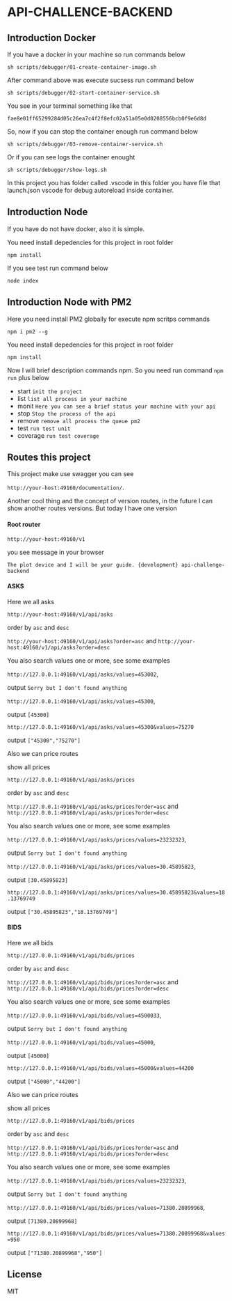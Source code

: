 # API-CHALLENCE-BACKEND

## Introduction Docker

If you have a docker in your machine so run commands below

`sh scripts/debugger/01-create-container-image.sh`

After command above was execute sucsess run command below

`sh scripts/debugger/02-start-container-service.sh`

You see in your terminal something like that

`fae8e01ff65299284d05c26ea7c4f2f8efc02a51a05e0d0208556bcb0f9e6d8d`

So, now if you can stop the container enough run command below

`sh scripts/debugger/03-remove-container-service.sh`

Or if you can see logs the container enought

`sh scripts/debugger/show-logs.sh`

In this project you has folder called .vscode in this folder you have file that launch.json vscode for debug autoreload inside container.

## Introduction Node

If you have do not have docker, also it is simple.

You need install depedencies for this project in root folder

`npm install`

If you see test run command below

`node index`

## Introduction Node with PM2

Here you need install PM2 globally for execute npm scritps commands

`npm i pm2 --g`

You need install depedencies for this project in root folder

`npm install`

Now I will brief description commands npm. So you need run command `npm run` plus below

* start `init the project`
* list `list all process in your machine`
* monit `Here you can see a brief status your machine with your api`
* stop `Stop the process of the api`
* remove `remove all process the queue pm2`
* test `run test unit`
* coverage `run test coverage`

## Routes this project

This project make use swagger you can see

`http://your-host:49160/documentation/`.

Another cool thing and the concept of version routes, in the future I can show another routes versions. But today I have one version

#### Root router

`http://your-host:49160/v1`

you see message in your browser

`The plot device and I will be your guide. {development} api-challenge-backend`

#### ASKS

Here we all asks

`http://your-host:49160/v1/api/asks`

order by `asc` and `desc`

`http://your-host:49160/v1/api/asks?order=asc` and `http://your-host:49160/v1/api/asks?order=desc`

You also search values one or more, see some examples

`http://127.0.0.1:49160/v1/api/asks/values=453002`,

output `Sorry but I don't found anything`

`http://127.0.0.1:49160/v1/api/asks/values=45300`,

output `[45300]`

`http://127.0.0.1:49160/v1/api/asks/values=45300&values=75270`

output `["45300","75270"]`

Also we can price routes

show all prices

`http://127.0.0.1:49160/v1/api/asks/prices`

order by `asc` and `desc`

`http://127.0.0.1:49160/v1/api/asks/prices?order=asc` and
`http://127.0.0.1:49160/v1/api/asks/prices?order=desc`

You also search values one or more, see some examples

`http://127.0.0.1:49160/v1/api/asks/prices/values=23232323`,

output `Sorry but I don't found anything`

`http://127.0.0.1:49160/v1/api/asks/prices/values=30.45895823`,

output `[30.45895823]`

`http://127.0.0.1:49160/v1/api/asks/prices/values=30.45895823&values=18.13769749`

output `["30.45895823","18.13769749"]`


#### BIDS

Here we all bids

`http://127.0.0.1:49160/v1/api/bids/prices`

order by `asc` and `desc`

`http://127.0.0.1:49160/v1/api/bids/prices?order=asc` and `http://127.0.0.1:49160/v1/api/bids/prices?order=desc`

You also search values one or more, see some examples

`http://127.0.0.1:49160/v1/api/bids/values=4500033`,

output `Sorry but I don't found anything`

`http://127.0.0.1:49160/v1/api/bids/values=45000`,

output `[45000]`

`http://127.0.0.1:49160/v1/api/bids/values=45000&values=44200`

output `["45000","44200"]`

Also we can price routes

show all prices

`http://127.0.0.1:49160/v1/api/bids/prices`

order by `asc` and `desc`

`http://127.0.0.1:49160/v1/api/bids/prices?order=asc` and
`http://127.0.0.1:49160/v1/api/bids/prices?order=desc`

You also search values one or more, see some examples

`http://127.0.0.1:49160/v1/api/bids/prices/values=23232323`,

output `Sorry but I don't found anything`

`http://127.0.0.1:49160/v1/api/bids/prices/values=71380.20899968`,

output `[71380.20899968]`

`http://127.0.0.1:49160/v1/api/bids/prices/values=71380.20899968&values=950`

output `["71380.20899968","950"]`

## License

MIT